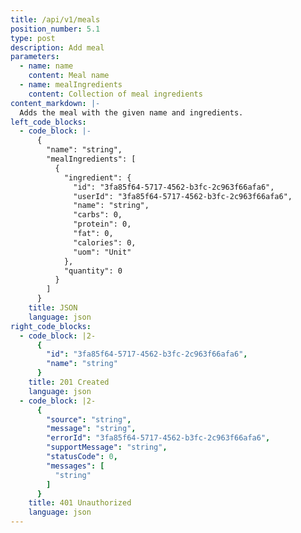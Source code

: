 ```yaml
---
title: /api/v1/meals
position_number: 5.1
type: post
description: Add meal
parameters:
  - name: name
    content: Meal name
  - name: mealIngredients
    content: Collection of meal ingredients
content_markdown: |-
  Adds the meal with the given name and ingredients.
left_code_blocks:
  - code_block: |-
      {
        "name": "string",
        "mealIngredients": [
          {
            "ingredient": {
              "id": "3fa85f64-5717-4562-b3fc-2c963f66afa6",
              "userId": "3fa85f64-5717-4562-b3fc-2c963f66afa6",
              "name": "string",
              "carbs": 0,
              "protein": 0,
              "fat": 0,
              "calories": 0,
              "uom": "Unit"
            },
            "quantity": 0
          }
        ]
      }
    title: JSON
    language: json
right_code_blocks:
  - code_block: |2-
      {
        "id": "3fa85f64-5717-4562-b3fc-2c963f66afa6",
        "name": "string"
      }
    title: 201 Created
    language: json
  - code_block: |2-
      {
        "source": "string",
        "message": "string",
        "errorId": "3fa85f64-5717-4562-b3fc-2c963f66afa6",
        "supportMessage": "string",
        "statusCode": 0,
        "messages": [
          "string"
        ]
      }
    title: 401 Unauthorized
    language: json
---
```

